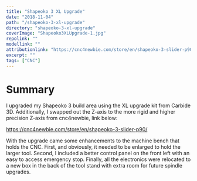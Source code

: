 ```yaml
---
title: "Shapeoko 3 XL Upgrade"
date: "2018-11-04"
path: "/shapeoko-3-xl-upgrade"
directory: "shapeoko-3-xl-upgrade"
coverImage: "Shapeoko3XLUpgrade-1.jpg"
repolink: ""
modellink: ""
attributionlink: "https://cnc4newbie.com/store/en/shapeoko-3-slider-p90/"
excerpt: ""
tags: ["CNC"]
---
```


# Summary

I upgraded my Shapeoko 3 build area using the XL upgrade kit from Carbide 3D. Additionally, I swapped out the Z-axis to the more rigid and higher precision Z-axis from cnc4newbie, link below:

https://cnc4newbie.com/store/en/shapeoko-3-slider-p90/

With the upgrade came some enhancements to the machine bench that holds the CNC. First, and obviously, it needed to be enlarged to hold the larger tool. Second, I included a better control panel on the front left with an easy to access emergency stop. Finally, all the electronics were relocated to a new box in the back of the tool stand with extra room for future spindle upgrades.
